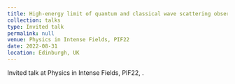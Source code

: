 ```yaml
---
title: High-energy limit of quantum and classical wave scattering observables
collection: talks
type: Invited talk
permalink: null
venue: Physics in Intense Fields, PIF22
date: 2022-08-31
location: Edinburgh, UK
---
```


Invited talk at Physics in Intense Fields, PIF22, .
